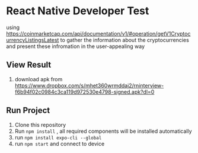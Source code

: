 # React Native Developer Test

using https://coinmarketcap.com/api/documentation/v1/#operation/getV1CryptocurrencyListingsLatest to gather the information about the cryptocurrencies and present these infromation in the user-appealing way

## View Result

1. download apk from https://www.dropbox.com/s/mhet360wrmddaj2/rninterview-f6b94f02c0984c3ca119d972530e4798-signed.apk?dl=0

## Run Project

1. Clone this repository
2. Run `npm install` , all required components will be installed automatically
3. run `npm install expo-cli --global` 
4. run `npm start` and connect to device 

